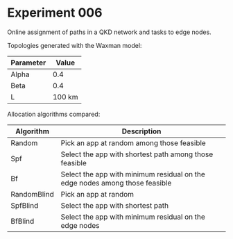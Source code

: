 # Experiment 006

Online assignment of paths in a QKD network and tasks to edge nodes.

Topologies generated with the Waxman model:

| Parameter | Value  |
|-----------|--------|
| Alpha     | 0.4    |
| Beta      | 0.4    |
| L         | 100 km |

Allocation algorithms compared:

| Algorithm   | Description                                                                 |
|-------------|-----------------------------------------------------------------------------|
| Random      | Pick an app at random among those feasible                                  |
| Spf         | Select the app with shortest path among those feasible                      |
| Bf          | Select the app with minimum residual on the edge nodes among those feasible |
| RandomBlind | Pick an app at random                                                       |
| SpfBlind    | Select the app with shortest path                                           |
| BfBlind     | Select the app with minimum residual on the edge nodes                      |
